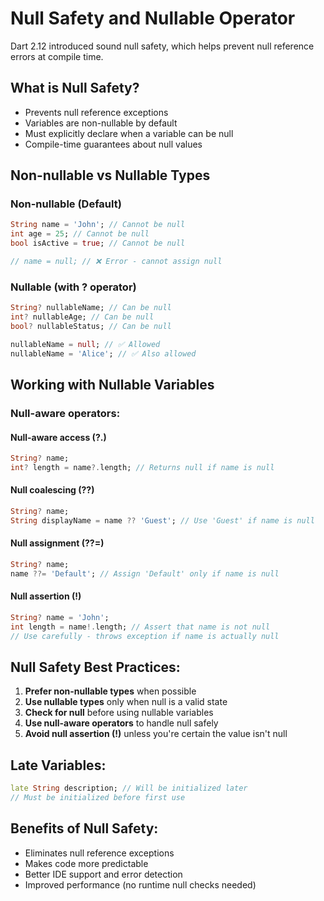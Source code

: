 # Null Safety and Nullable Operator

Dart 2.12 introduced sound null safety, which helps prevent null reference errors at compile time.

## What is Null Safety?
- Prevents null reference exceptions
- Variables are non-nullable by default
- Must explicitly declare when a variable can be null
- Compile-time guarantees about null values

## Non-nullable vs Nullable Types

### Non-nullable (Default)
```dart
String name = 'John'; // Cannot be null
int age = 25; // Cannot be null
bool isActive = true; // Cannot be null

// name = null; // ❌ Error - cannot assign null
```

### Nullable (with ? operator)
```dart
String? nullableName; // Can be null
int? nullableAge; // Can be null
bool? nullableStatus; // Can be null

nullableName = null; // ✅ Allowed
nullableName = 'Alice'; // ✅ Also allowed
```

## Working with Nullable Variables

### Null-aware operators:

#### Null-aware access (?.)
```dart
String? name;
int? length = name?.length; // Returns null if name is null
```

#### Null coalescing (??)
```dart
String? name;
String displayName = name ?? 'Guest'; // Use 'Guest' if name is null
```

#### Null assignment (??=)
```dart
String? name;
name ??= 'Default'; // Assign 'Default' only if name is null
```

#### Null assertion (!)
```dart
String? name = 'John';
int length = name!.length; // Assert that name is not null
// Use carefully - throws exception if name is actually null
```

## Null Safety Best Practices:

1. **Prefer non-nullable types** when possible
2. **Use nullable types** only when null is a valid state
3. **Check for null** before using nullable variables
4. **Use null-aware operators** to handle null safely
5. **Avoid null assertion (!)** unless you're certain the value isn't null

## Late Variables:
```dart
late String description; // Will be initialized later
// Must be initialized before first use
```

## Benefits of Null Safety:
- Eliminates null reference exceptions
- Makes code more predictable
- Better IDE support and error detection
- Improved performance (no runtime null checks needed)